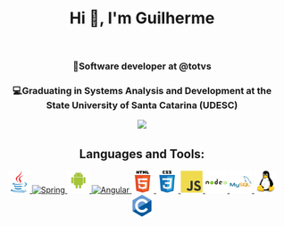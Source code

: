 <h1 align="center">Hi 👋, I'm Guilherme</h1>
<p align="center">
    <img src="https://kushalvyas.github.io/images/mkz.gif" width="300" alt="">
</p>
<h3 align="center">🚀Software developer at @totvs</h3>
<h3 align="center">💻Graduating in Systems Analysis and Development at the State University of Santa Catarina (UDESC)
</h3>
<div align="center">
    <a href="https://github.com/guilhermemendesrosa">
        <img height="150em"
            src="https://github-readme-stats.vercel.app/api?username=guilhermemendesrosa&show_icons=true&theme=tokyonight&include_all_commits=true&count_private=true" />
    </a>
</div>
<h2 align="center">Languages and Tools:</h2>
<p align="center">
    <a href="https://www.java.com">
        <img src="https://raw.githubusercontent.com/devicons/devicon/master/icons/java/java-original.svg" alt="Java"
            width="40" height="40" />
    </a>
    <a href="https://spring.io/">
        <img src="https://www.vectorlogo.zone/logos/springio/springio-icon.svg" alt="Spring" width="40" height="40" />
    </a>
    <a href="https://developer.android.com">
        <img src="https://raw.githubusercontent.com/devicons/devicon/master/icons/android/android-original-wordmark.svg"
            alt="Android" width="40" height="40" />
    </a>
    <a href="https://angular.io">
        <img src="https://angular.io/assets/images/logos/angular/angular.svg" alt="Angular" width="40" height="40" />
    </a>
    <a href="https://www.w3.org/html/">
        <img src="https://raw.githubusercontent.com/devicons/devicon/master/icons/html5/html5-original-wordmark.svg"
            alt="HTML5" width="40" height="40" />
    </a>
    <a href="https://www.w3schools.com/css/">
        <img src="https://raw.githubusercontent.com/devicons/devicon/master/icons/css3/css3-original-wordmark.svg"
            alt="CSS" width="40" height="40" />
    </a>
    <a href="https://developer.mozilla.org/en-US/docs/Web/JavaScript">
        <img src="https://raw.githubusercontent.com/devicons/devicon/master/icons/javascript/javascript-original.svg"
            alt="JavaScript" width="40" height="40" />
    </a>
    <a href="https://nodejs.org">
        <img src="https://raw.githubusercontent.com/devicons/devicon/master/icons/nodejs/nodejs-original-wordmark.svg"
            alt="Node.js" width="40" height="40" />
    </a>
    <a href="https://www.mysql.com/">
        <img src="https://raw.githubusercontent.com/devicons/devicon/master/icons/mysql/mysql-original-wordmark.svg"
            alt="MySQL" width="40" height="40" />
    </a>
    <a href="https://www.linux.org/">
        <img src="https://raw.githubusercontent.com/devicons/devicon/master/icons/linux/linux-original.svg" alt="Linux"
            width="40" height="40" />
    </a>
    <a href="https://www.cprogramming.com/">
        <img src="https://raw.githubusercontent.com/devicons/devicon/master/icons/c/c-original.svg" alt="C" width="40"
            height="40" />
    </a>

</p>
